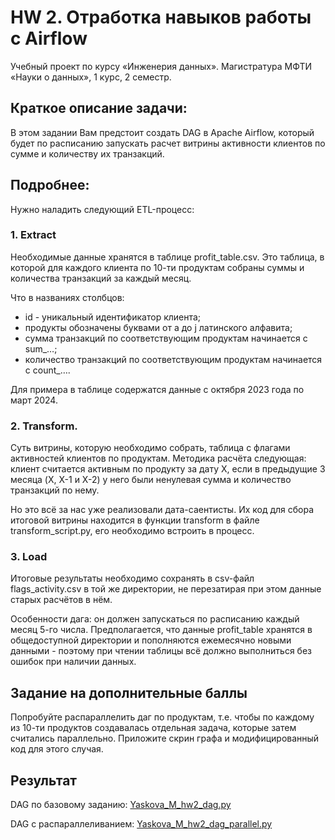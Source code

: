 # HW 2. Отработка навыков работы с Airflow
Учебный проект по курсу «Инженерия данных». Магистратура МФТИ «Науки о данных», 1 курс, 2 семестр.

## Краткое описание задачи:
В этом задании Вам предстоит создать DAG в Apache Airflow, который будет по расписанию запускать расчет витрины активности клиентов по сумме и количеству их транзакций.

## Подробнее:
Нужно наладить следующий ETL-процесс:

### 1. Extract 
Необходимые данные хранятся в таблице profit_table.csv. Это таблица, в которой для каждого клиента по 10-ти продуктам собраны суммы и количества транзакций за каждый месяц.

Что в названиях столбцов:

* id - уникальный идентификатор клиента;
* продукты обозначены буквами от a до j латинского алфавита;
* сумма транзакций по соответствующим продуктам начинается с sum_…;
* количество транзакций по соответствующим продуктам начинается с count_….

Для примера в таблице содержатся данные с октября 2023 года по март 2024.

### 2. Transform. 
Суть витрины, которую необходимо собрать, таблица с флагами активностей клиентов по продуктам. Методика расчёта следующая: клиент считается активным по продукту за дату X, если в предыдущие 3 месяца (X, X-1 и X-2) у него были ненулевая сумма и количество транзакций по нему.

Но это всё за нас уже реализовали дата-саентисты. Их код для сбора итоговой витрины находится в функции transform в файле transform_script.py, его необходимо встроить в процесс.

### 3. Load
Итоговые результаты необходимо сохранять в csv-файл flags_activity.csv в той же директории, не перезатирая при этом данные старых расчётов в нём.

Особенности дага: он должен запускаться по расписанию каждый месяц 5-го числа. Предполагается, что данные profit_table хранятся в общедоступной директории и пополняются ежемесячно новыми данными - поэтому при чтении таблицы всё должно выполниться без ошибок при наличии данных.

## Задание на дополнительные баллы
Попробуйте распараллелить даг по продуктам, т.е. чтобы по каждому из 10-ти продуктов создавалась отдельная задача, которые затем считались параллельно. Приложите скрин графа и модифицированный код для этого случая.

## Результат
DAG по базовому заданию:
[Yaskova_M_hw2_dag.py](Yaskova_M_hw2_dag.py)

DAG с распараллеливанием:
[Yaskova_M_hw2_dag_parallel.py](Yaskova_M_hw2_dag_parallel.py)